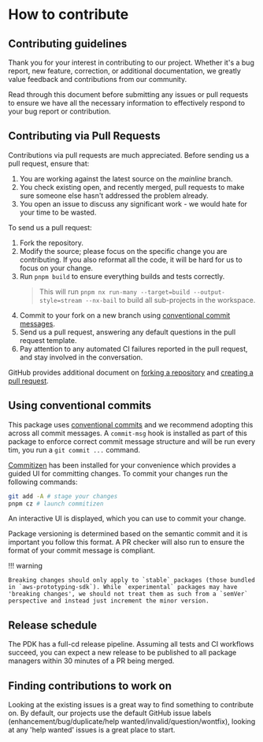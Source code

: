 # How to contribute

## Contributing guidelines

Thank you for your interest in contributing to our project. Whether it's a bug report, new feature, correction, or additional documentation, we greatly value feedback and contributions from our community.

Read through this document before submitting any issues or pull requests to ensure we have all the necessary information to effectively respond to your bug report or contribution.

## Contributing via Pull Requests

Contributions via pull requests are much appreciated. Before sending us a pull request, ensure that:

1. You are working against the latest source on the _mainline_ branch.
2. You check existing open, and recently merged, pull requests to make sure someone else hasn't addressed the problem already.
3. You open an issue to discuss any significant work - we would hate for your time to be wasted.

To send us a pull request:

1. Fork the repository.
2. Modify the source; please focus on the specific change you are contributing. If you also reformat all the code, it will be hard for us to focus on your change.
3. Run `pnpm build` to ensure everything builds and tests correctly.
   > This will run `pnpm nx run-many --target=build --output-style=stream --nx-bail` to build all sub-projects in the workspace.
4. Commit to your fork on a new branch using [conventional commit messages](#commits).
5. Send us a pull request, answering any default questions in the pull request template.
6. Pay attention to any automated CI failures reported in the pull request, and stay involved in the conversation.

GitHub provides additional document on [forking a repository](https://help.github.com/articles/fork-a-repo/) and
[creating a pull request](https://help.github.com/articles/creating-a-pull-request/).

## Using conventional commits

This package uses [conventional commits](https://www.conventionalcommits.org/en/v1.0.0/) and we recommend adopting this across all commit messages. A `commit-msg` hook is installed as part of this package to enforce correct commit message structure and will be run every tim, you run a `git commit ...` command.

[Commitizen](https://github.com/commitizen/cz-cli) has been installed for your convenience which provides a guided UI for committing changes. To commit your changes run the following commands:

```bash
git add -A # stage your changes
pnpm cz # launch commitizen
```

An interactive UI is displayed, which you can use to commit your change.

Package versioning is determined based on the semantic commit and it is important you follow this format. A PR checker will also run to ensure the format of your commit message is compliant.

!!! warning

    Breaking changes should only apply to `stable` packages (those bundled in `aws-prototyping-sdk`). While `experimental` packages may have 'breaking changes', we should not treat them as such from a `semVer` perspective and instead just increment the minor version.

## Release schedule

The PDK has a full-cd release pipeline. Assuming all tests and CI workflows succeed, you can expect a new release to be published to all package managers within 30 minutes of a PR being merged.

## Finding contributions to work on

Looking at the existing issues is a great way to find something to contribute on. By default, our projects use the default GitHub issue labels (enhancement/bug/duplicate/help wanted/invalid/question/wontfix), looking at any 'help wanted' issues is a great place to start.
